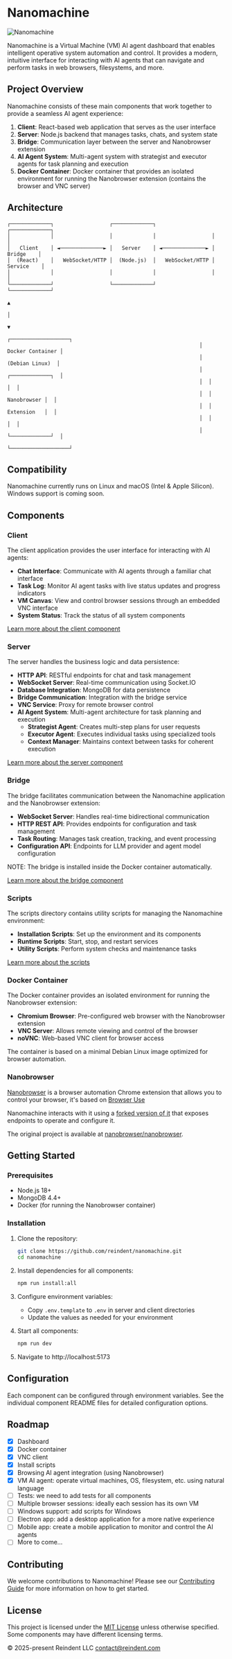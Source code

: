 # Nanomachine

![Nanomachine](./nanomachine.png)

Nanomachine is a Virtual Machine (VM) AI agent dashboard that enables intelligent operative system automation and control. It provides a modern, intuitive interface for interacting with AI agents that can navigate and perform tasks in web browsers, filesystems, and more.

## Project Overview

Nanomachine consists of these main components that work together to provide a seamless AI agent experience:

1. **Client**: React-based web application that serves as the user interface
2. **Server**: Node.js backend that manages tasks, chats, and system state
3. **Bridge**: Communication layer between the server and Nanobrowser extension
4. **AI Agent System**: Multi-agent system with strategist and executor agents for task planning and execution
5. **Docker Container**: Docker container that provides an isolated environment for running the Nanobrowser extension (contains the browser and VNC server)

## Architecture

```
┌─────────────┐                  ┌─────────────┐                  ┌─────────────┐
│             │                  │             │                  │             │
│   Client    │ ◄──────────────► │   Server    │ ◄──────────────► │   Bridge    │
│  (React)    │   WebSocket/HTTP │  (Node.js)  │   WebSocket/HTTP │  Service    │
│             │                  │             │                  │             │
└─────────────┘                  └─────────────┘                  └─────────────┘
                                                                         ▲
                                                                         │
                                                                         ▼
                                                              ┌───────────────────┐
                                                              │  Docker Container │
                                                              │   (Debian Linux)  │
                                                              │  ┌─────────────┐  │
                                                              │  │             │  │
                                                              │  │ Nanobrowser │  │
                                                              │  │ Extension   │  │
                                                              │  │             │  │
                                                              │  └─────────────┘  │
                                                              └───────────────────┘
```

## Compatibility

Nanomachine currently runs on Linux and macOS (Intel & Apple Silicon). Windows support is coming soon.

## Components

### Client

The client application provides the user interface for interacting with AI agents:

- **Chat Interface**: Communicate with AI agents through a familiar chat interface
- **Task Log**: Monitor AI agent tasks with live status updates and progress indicators
- **VM Canvas**: View and control browser sessions through an embedded VNC interface
- **System Status**: Track the status of all system components

[Learn more about the client component](./client/README.md)

### Server

The server handles the business logic and data persistence:

- **HTTP API**: RESTful endpoints for chat and task management
- **WebSocket Server**: Real-time communication using Socket.IO
- **Database Integration**: MongoDB for data persistence
- **Bridge Communication**: Integration with the bridge service
- **VNC Service**: Proxy for remote browser control
- **AI Agent System**: Multi-agent architecture for task planning and execution
  - **Strategist Agent**: Creates multi-step plans for user requests
  - **Executor Agent**: Executes individual tasks using specialized tools
  - **Context Manager**: Maintains context between tasks for coherent execution

[Learn more about the server component](./server/README.md)

### Bridge

The bridge facilitates communication between the Nanomachine application and the Nanobrowser extension:

- **WebSocket Server**: Handles real-time bidirectional communication
- **HTTP REST API**: Provides endpoints for configuration and task management
- **Task Routing**: Manages task creation, tracking, and event processing
- **Configuration API**: Endpoints for LLM provider and agent model configuration

NOTE: The bridge is installed inside the Docker container automatically.

[Learn more about the bridge component](./bridge/README.md)

### Scripts

The scripts directory contains utility scripts for managing the Nanomachine environment:

- **Installation Scripts**: Set up the environment and its components
- **Runtime Scripts**: Start, stop, and restart services
- **Utility Scripts**: Perform system checks and maintenance tasks

[Learn more about the scripts](./scripts/README.md)

### Docker Container

The Docker container provides an isolated environment for running the Nanobrowser extension:

- **Chromium Browser**: Pre-configured web browser with the Nanobrowser extension
- **VNC Server**: Allows remote viewing and control of the browser
- **noVNC**: Web-based VNC client for browser access

The container is based on a minimal Debian Linux image optimized for browser automation.

### Nanobrowser

[Nanobrowser](https://github.com/nanobrowser) is a browser automation Chrome extension that allows you to control your browser, it's based on [Browser Use](https://github.com/browser-use)

Nanomachine interacts with it using a [forked version of it](https://github.com/reindent/nanobrowser) that exposes endpoints to operate and configure it.

The original project is available at [nanobrowser/nanobrowser](https://github.com/nanobrowser/nanobrowser).

## Getting Started

### Prerequisites

- Node.js 18+
- MongoDB 4.4+
- Docker (for running the Nanobrowser container)

### Installation

1. Clone the repository:

   ```bash
   git clone https://github.com/reindent/nanomachine.git
   cd nanomachine
   ```
2. Install dependencies for all components:

   ```bash
   npm run install:all
   ```
3. Configure environment variables:

   - Copy `.env.template` to `.env` in server and client directories
   - Update the values as needed for your environment
4. Start all components:

   ```bash
   npm run dev
   ```
5. Navigate to http://localhost:5173

## Configuration

Each component can be configured through environment variables. See the individual component README files for detailed configuration options.

## Roadmap

- [X] Dashboard
- [X] Docker container
- [X] VNC client
- [X] Install scripts
- [X] Browsing AI agent integration (using Nanobrowser)
- [X] VM AI agent: operate virtual machines, OS, filesystem, etc. using natural language
- [ ] Tests: we need to add tests for all components
- [ ] Multiple browser sessions: ideally each session has its own VM
- [ ] Windows support: add scripts for Windows
- [ ] Electron app: add a desktop application for a more native experience
- [ ] Mobile app: create a mobile application to monitor and control the AI agents
- [ ] More to come...

## Contributing

We welcome contributions to Nanomachine! Please see our [Contributing Guide](./CONTRIBUTING.md) for more information on how to get started.

## License

This project is licensed under the [MIT License](./LICENSE.md) unless otherwise specified. Some components may have different licensing terms.

© 2025-present Reindent LLC <contact@reindent.com>
